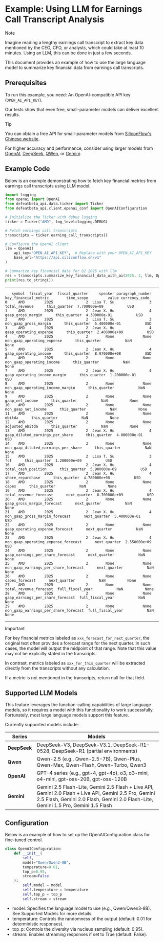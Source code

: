 # Example: Using LLM for Earnings Call Transcript Analysis
> [!NOTE]
> Imagine reading a lengthy earnings call transcript to extract key data mentioned by the CEO, CFO, or analysts, which could take at least 10 minutes. Using an LLM, this can be done in just a few seconds.
> 
> This document provides an example of how to use the large language model to summarize key financial data from earnings call transcripts.

## Prerequisites
To run this example, you need: An OpenAI-compatible API key (`OPEN_AI_API_KEY`). 

Our tests show that even free, small-parameter models can deliver excellent results.

> [!TIP]
> You can obtain a free API for small-parameter models from [SiliconFlow's Chinese website](https://www.siliconflow.cn/pricing).
> 
> For higher accuracy and performance, consider using larger models from [OpenAI](https://openai.com/index/openai-api/), [DeepSeek](https://api-docs.deepseek.com/), [QWen](https://qwen.ai/apiplatform), or [Gemini](https://ai.google.dev/gemini-api/docs).

## Example Code
Below is an example demonstrating how to fetch key financial metrics from earnings call transcripts using LLM model.

```python
import logging
from openai import OpenAI
from defeatbeta_api.data.ticker import Ticker
from defeatbeta_api.client.openai_conf import OpenAIConfiguration

# Initialize the Ticker with debug logging
ticker = Ticker("AMD", log_level=logging.DEBUG)

# Fetch earnings call transcripts
transcripts = ticker.earning_call_transcripts()

# Configure the OpenAI client
llm = OpenAI(
    api_key="OPEN_AI_API_KEY",  # Replace with your OPEN_AI_API_KEY
    base_url="https://api.siliconflow.cn/v1"
)

# Summarize key financial data for Q2 2025 with llm
res = transcripts.summarize_key_financial_data_with_ai(2025, 2, llm, OpenAIConfiguration())
print(res.to_string())
```

---

```text
   symbol  fiscal_year  fiscal_quarter     speaker paragraph_number                  key_financial_metric        time_scope         value currency_code
0     AMD         2025               2  Lisa T. Su                3                         total_revenue      this_quarter  7.700000e+09           USD
1     AMD         2025               2  Jean X. Hu                4                     gaap_gross_margin      this_quarter  4.300000e-01           USD
2     AMD         2025               2  Lisa T. Su                3                 non_gaap_gross_margin      this_quarter  5.400000e-01           USD
3     AMD         2025               2  Jean X. Hu                4                gaap_operating_expense      this_quarter  2.400000e+09           USD
4     AMD         2025               2        None             None            non_gaap_operating_expense      this_quarter           NaN          None
5     AMD         2025               2  Jean X. Hu                4                 gaap_operating_income      this_quarter  8.970000e+08           USD
6     AMD         2025               2        None             None             non_gaap_operating_income      this_quarter           NaN          None
7     AMD         2025               2  Jean X. Hu                4          gaap_operating_income_margin      this_quarter  1.200000e-01           USD
8     AMD         2025               2        None             None      non_gaap_operating_income_margin      this_quarter           NaN          None
9     AMD         2025               2        None             None                       gaap_net_income      this_quarter           NaN          None
10    AMD         2025               2        None             None                   non_gaap_net_income      this_quarter           NaN          None
11    AMD         2025               2        None             None                                ebitda      this_quarter           NaN          None
12    AMD         2025               2        None             None                       adjusted_ebitda      this_quarter           NaN          None
13    AMD         2025               2  Jean X. Hu                4       gaap_diluted_earnings_per_share      this_quarter  4.800000e-01           USD
14    AMD         2025               2        None             None   non_gaap_diluted_earnings_per_share      this_quarter           NaN          None
15    AMD         2025               2  Lisa T. Su                3                                   fcf      this_quarter  1.200000e+09           USD
16    AMD         2025               2  Jean X. Hu                4                   total_cash_position      this_quarter  5.900000e+09           USD
17    AMD         2025               2  Jean X. Hu                4                      share_repurchase      this_quarter  4.780000e+08           USD
18    AMD         2025               2        None             None                                 capex      this_quarter           NaN          None
19    AMD         2025               2  Jean X. Hu                4                total_revenue_forecast      next_quarter  8.700000e+09           USD
20    AMD         2025               2        None             None            gaap_gross_margin_forecast      next_quarter           NaN          None
21    AMD         2025               2  Jean X. Hu                4        non_gaap_gross_margin_forecast      next_quarter  5.400000e-01           USD
22    AMD         2025               2        None             None       gaap_operating_expense_forecast      next_quarter           NaN          None
23    AMD         2025               2  Jean X. Hu                4   non_gaap_operating_expense_forecast      next_quarter  2.550000e+09           USD
24    AMD         2025               2        None             None      gaap_earnings_per_share_forecast      next_quarter           NaN          None
25    AMD         2025               2        None             None  non_gaap_earnings_per_share_forecast      next_quarter           NaN          None
26    AMD         2025               2        None             None                        capex_forecast      next_quarter           NaN          None
27    AMD         2025               2        None             None                total_revenue_forecast  full_fiscal_year           NaN          None
28    AMD         2025               2        None             None      gaap_earnings_per_share_forecast  full_fiscal_year           NaN          None
29    AMD         2025               2        None             None  non_gaap_earnings_per_share_forecast  full_fiscal_year           NaN          None
```

---

> [!IMPORTANT]
> For key financial metrics labeled as `xxx_forecast_for_next_quarter`, the original text often provides a forecast range for the next quarter. In such cases, the model will output the midpoint of that range. Note that this value may not be explicitly stated in the transcripts.
> 
> In contrast, metrics labeled as `xxx_for_this_quarter` will be extracted directly from the transcripts without any calculation.
> 
> If a metric is not mentioned in the transcripts, return null for that field.

## Supported LLM Models
This feature leverages the function-calling capabilities of large language models, so it requires a model with this functionality to work successfully. Fortunately, most large language models support this feature.

Currently supported models include:

| Series       | Models                                                                                                                                                                                       |
|--------------|----------------------------------------------------------------------------------------------------------------------------------------------------------------------------------------------|
| **DeepSeek** | DeepSeek-V3, DeepSeek-V3.1, DeepSeek-R1-0528, DeepSeek-R1 (partial environments)                                                                                                             |
| **Qwen**     | Qwen-2.5 (e.g., Qwen-2.5-7B), Qwen-Plus, Qwen-Max, Qwen-Flash, Qwen-Turbo, Qwen3                                                                                                             |
| **OpenAI**   | GPT-4 series (e.g., gpt-4, gpt-4o), o3, o3-mini, o4-mini, gpt-oss-20B, gpt-oss-120B                                                                                                          |
| **Gemini**   | Gemini 2.5 Flash-Lite, Gemini 2.5 Flash + Live API, Gemini 2.0 Flash + Live API, Gemini 2.5 Pro, Gemini 2.5 Flash, Gemini 2.0 Flash, Gemini 2.0 Flash-Lite, Gemini 1.5 Pro, Gemini 1.5 Flash |

## Configuration
Below is an example of how to set up the OpenAIConfiguration class for fine-tuned control.
```python
class OpenAIConfiguration:
    def __init__(
        self,
        model="Qwen/Qwen3-8B",
        temperature=0.01,
        top_p=0.95,
        stream=False
    ):
        self.model = model
        self.temperature = temperature
        self.top_p = top_p
        self.stream = stream
```

- model: Specifies the language model to use (e.g., Qwen/Qwen3-8B). See Supported Models for more details.
- temperature: Controls the randomness of the output (default: 0.01 for deterministic responses).
- top_p: Controls the diversity via nucleus sampling (default: 0.95).
- stream: Enables streaming responses if set to True (default: False).
